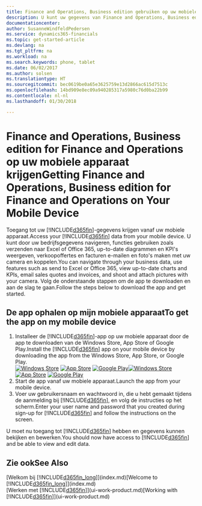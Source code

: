 ```yaml
---
title: Finance and Operations, Business edition gebruiken op uw mobiele apparaat | Microsoft Docs
description: U kunt uw gegevens van Finance and Operations, Business edition bekijken op uw telefoon of tablet.
documentationcenter: 
author: SusanneWindfeldPedersen
ms.service: dynamics365-financials
ms.topic: get-started-article
ms.devlang: na
ms.tgt_pltfrm: na
ms.workload: na
ms.search.keywords: phone, tablet
ms.date: 06/02/2017
ms.author: solsen
ms.translationtype: HT
ms.sourcegitcommit: bec0619be0a65e3625759e13d2866ac615d7513c
ms.openlocfilehash: 14bd909e8ec09a940285317a5980c76d0ba22b99
ms.contentlocale: nl-nl
ms.lasthandoff: 01/30/2018

---
```


# <a name="getting-finance-and-operations-business-edition-for-finance-and-operations-on-your-mobile-device"></a><span data-ttu-id="bf966-103">Finance and Operations, Business edition for Finance and Operations op uw mobiele apparaat krijgen</span><span class="sxs-lookup"><span data-stu-id="bf966-103">Getting Finance and Operations, Business edition for Finance and Operations on Your Mobile Device</span></span>
<span data-ttu-id="bf966-104">Toegang tot uw [!INCLUDE[d365fin](includes/d365fin_md.md)]-gegevens krijgen vanaf uw mobiele apparaat.</span><span class="sxs-lookup"><span data-stu-id="bf966-104">Access your [!INCLUDE[d365fin](includes/d365fin_md.md)] data from your mobile device.</span></span> <span data-ttu-id="bf966-105">U kunt door uw bedrijfsgegevens navigeren, functies gebruiken zoals verzenden naar Excel of Office 365, up-to-date diagrammen en KPI's weergeven, verkoopoffertes en facturen e-mailen en foto's maken met uw camera en koppelen.</span><span class="sxs-lookup"><span data-stu-id="bf966-105">You can navigate through your business data, use features such as send to Excel or Office 365, view up-to-date charts and KPIs, email sales quotes and invoices, and shoot and attach pictures with your camera.</span></span> <span data-ttu-id="bf966-106">Volg de onderstaande stappen om de app te downloaden en aan de slag te gaan.</span><span class="sxs-lookup"><span data-stu-id="bf966-106">Follow the steps below to download the app and get started.</span></span>

## <a name="to-get-the-app-on-my-mobile-device"></a><span data-ttu-id="bf966-107">De app ophalen op mijn mobiele apparaat</span><span class="sxs-lookup"><span data-stu-id="bf966-107">To get the app on my mobile device</span></span>
1. <span data-ttu-id="bf966-108">Installeer de [!INCLUDE[d365fin](includes/d365fin_md.md)]-app op uw mobiele apparaat door de app te downloaden van de Windows Store, App Store of Google Play.</span><span class="sxs-lookup"><span data-stu-id="bf966-108">Install the [!INCLUDE[d365fin](includes/d365fin_md.md)] app on your mobile device by downloading the app from the Windows Store, App Store, or Google Play.</span></span>  
<span data-ttu-id="bf966-109">[![Windows Store](./media/install-mobile-app/windowsstore.png)](http://go.microsoft.com/fwlink/?LinkId=734848)
[![App Store](./media/install-mobile-app/appstore.png)](http://go.microsoft.com/fwlink/?LinkId=734847) [![Google Play](./media/install-mobile-app/googleplay.png)](http://go.microsoft.com/fwlink/?LinkId=734849)</span><span class="sxs-lookup"><span data-stu-id="bf966-109">[![Windows Store](./media/install-mobile-app/windowsstore.png)](http://go.microsoft.com/fwlink/?LinkId=734848)
[![App Store](./media/install-mobile-app/appstore.png)](http://go.microsoft.com/fwlink/?LinkId=734847) [![Google Play](./media/install-mobile-app/googleplay.png)](http://go.microsoft.com/fwlink/?LinkId=734849)</span></span>  
2. <span data-ttu-id="bf966-110">Start de app vanaf uw mobiele apparaat.</span><span class="sxs-lookup"><span data-stu-id="bf966-110">Launch the app from your mobile device.</span></span>
3. <span data-ttu-id="bf966-111">Voer uw gebruikersnaam en wachtwoord in, die u hebt gemaakt tijdens de aanmelding bij [!INCLUDE[d365fin](includes/d365fin_md.md)], en volg de instructies op het scherm.</span><span class="sxs-lookup"><span data-stu-id="bf966-111">Enter your user name and password that you created during sign-up for [!INCLUDE[d365fin](includes/d365fin_md.md)] and follow the instructions on the screen.</span></span>

<span data-ttu-id="bf966-112">U moet nu toegang tot [!INCLUDE[d365fin](includes/d365fin_md.md)] hebben en gegevens kunnen bekijken en bewerken.</span><span class="sxs-lookup"><span data-stu-id="bf966-112">You should now have access to [!INCLUDE[d365fin](includes/d365fin_md.md)] and be able to view and edit data.</span></span>

## <a name="see-also"></a><span data-ttu-id="bf966-113">Zie ook</span><span class="sxs-lookup"><span data-stu-id="bf966-113">See Also</span></span>
<span data-ttu-id="bf966-114">[Welkom bij [!INCLUDE[d365fin_long](includes/d365fin_long_md.md)]](index.md)</span><span class="sxs-lookup"><span data-stu-id="bf966-114">[Welcome to [!INCLUDE[d365fin_long](includes/d365fin_long_md.md)]](index.md)</span></span>  
<span data-ttu-id="bf966-115">[Werken met [!INCLUDE[d365fin](includes/d365fin_md.md)]](ui-work-product.md)</span><span class="sxs-lookup"><span data-stu-id="bf966-115">[Working with [!INCLUDE[d365fin](includes/d365fin_md.md)]](ui-work-product.md)</span></span>  

